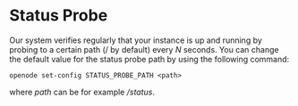 # Status Probe

Our system verifies regularly that your instance is up and running by probing to a certain path (/ by default) every *N* seconds. You can change the default value for the status probe path by using the 
following command:

    openode set-config STATUS_PROBE_PATH <path>

where *path* can be for example */status*.